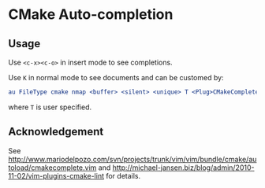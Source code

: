 # CMake Auto-completion

## Usage

Use `<c-x><c-o>` in insert mode to see completions.

Use `K` in normal mode to see documents and can be customed by:

```cmake
au FileType cmake nmap <buffer> <silent> <unique> T <Plug>CMakeCompleteHelp
```

where `T` is user specified.


## Acknowledgement

See <http://www.mariodelpozo.com/svn/projects/trunk/vim/vim/bundle/cmake/autoload/cmakecomplete.vim> and <http://michael-jansen.biz/blog/admin/2010-11-02/vim-plugins-cmake-lint> for details.
